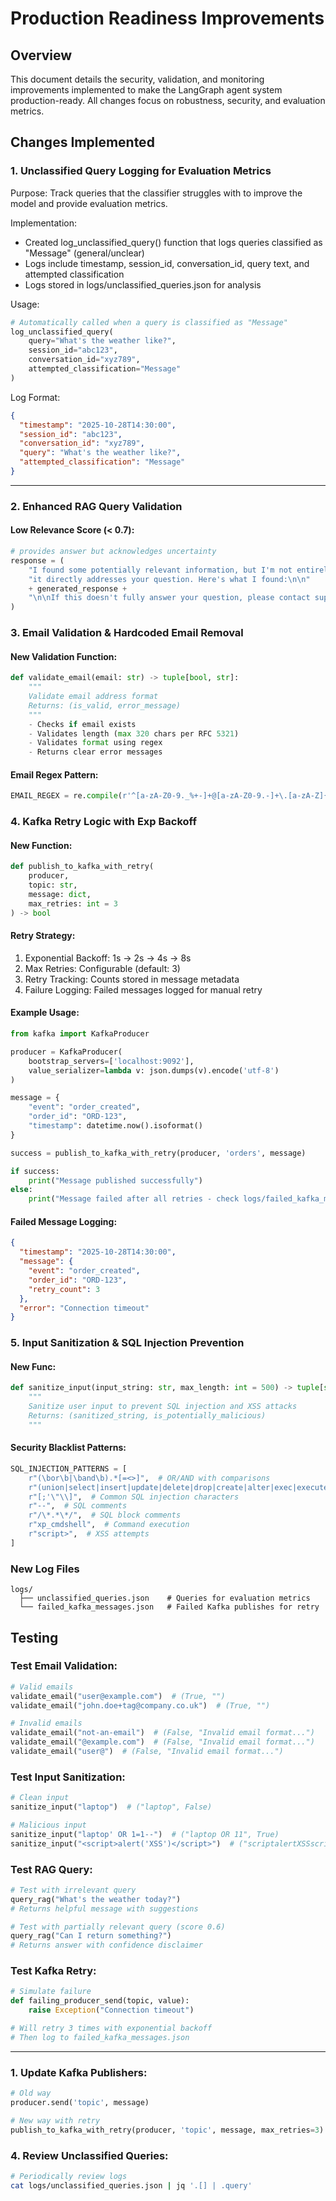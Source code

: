 # Production Readiness Improvements

## Overview
This document details the security, validation, and monitoring improvements implemented to make the LangGraph agent system production-ready. All changes focus on robustness, security, and evaluation metrics.

## Changes Implemented

### 1. Unclassified Query Logging for Evaluation Metrics

Purpose: Track queries that the classifier struggles with to improve the model and provide evaluation metrics.

Implementation:
- Created log_unclassified_query() function that logs queries classified as "Message" (general/unclear)
- Logs include timestamp, session_id, conversation_id, query text, and attempted classification
- Logs stored in logs/unclassified_queries.json for analysis

Usage:
```python
# Automatically called when a query is classified as "Message"
log_unclassified_query(
    query="What's the weather like?",
    session_id="abc123",
    conversation_id="xyz789",
    attempted_classification="Message"
)
```

Log Format:
```json
{
  "timestamp": "2025-10-28T14:30:00",
  "session_id": "abc123",
  "conversation_id": "xyz789",
  "query": "What's the weather like?",
  "attempted_classification": "Message"
}
```

---

### 2. Enhanced RAG Query Validation
#### Low Relevance Score (< 0.7):
```python
# provides answer but acknowledges uncertainty
response = (
    "I found some potentially relevant information, but I'm not entirely confident "
    "it directly addresses your question. Here's what I found:\n\n"
    + generated_response +
    "\n\nIf this doesn't fully answer your question, please contact support@agenticaistack.com"
)
```

### 3. Email Validation & Hardcoded Email Removal
#### New Validation Function:
```python
def validate_email(email: str) -> tuple[bool, str]:
    """
    Validate email address format
    Returns: (is_valid, error_message)
    """
    - Checks if email exists
    - Validates length (max 320 chars per RFC 5321)
    - Validates format using regex
    - Returns clear error messages
```
#### Email Regex Pattern:
```python
EMAIL_REGEX = re.compile(r'^[a-zA-Z0-9._%+-]+@[a-zA-Z0-9.-]+\.[a-zA-Z]{2,}$')
```

### 4. Kafka Retry Logic with Exp Backoff
#### New Function:
```python
def publish_to_kafka_with_retry(
    producer,
    topic: str,
    message: dict,
    max_retries: int = 3
) -> bool
```

#### Retry Strategy:
1. Exponential Backoff: 1s → 2s → 4s → 8s
2. Max Retries: Configurable (default: 3)
3. Retry Tracking: Counts stored in message metadata
4. Failure Logging: Failed messages logged for manual retry

#### Example Usage:
```python
from kafka import KafkaProducer

producer = KafkaProducer(
    bootstrap_servers=['localhost:9092'],
    value_serializer=lambda v: json.dumps(v).encode('utf-8')
)

message = {
    "event": "order_created",
    "order_id": "ORD-123",
    "timestamp": datetime.now().isoformat()
}

success = publish_to_kafka_with_retry(producer, 'orders', message)

if success:
    print("Message published successfully")
else:
    print("Message failed after all retries - check logs/failed_kafka_messages.json")
```

#### Failed Message Logging:
```json
{
  "timestamp": "2025-10-28T14:30:00",
  "message": {
    "event": "order_created",
    "order_id": "ORD-123",
    "retry_count": 3
  },
  "error": "Connection timeout"
}
```

### 5. Input Sanitization & SQL Injection Prevention
#### New Func:
```python
def sanitize_input(input_string: str, max_length: int = 500) -> tuple[str, bool]:
    """
    Sanitize user input to prevent SQL injection and XSS attacks
    Returns: (sanitized_string, is_potentially_malicious)
    """
```

#### Security Blacklist Patterns:
```python
SQL_INJECTION_PATTERNS = [
    r"(\bor\b|\band\b).*[=<>]",  # OR/AND with comparisons
    r"(union|select|insert|update|delete|drop|create|alter|exec|execute)\s",
    r"[;'\"\\]",  # Common SQL injection characters
    r"--",  # SQL comments
    r"/\*.*\*/",  # SQL block comments
    r"xp_cmdshell",  # Command execution
    r"script>",  # XSS attempts
]
```

### New Log Files
```
logs/
  ├── unclassified_queries.json    # Queries for evaluation metrics
  └── failed_kafka_messages.json   # Failed Kafka publishes for retry
```


## Testing

### Test Email Validation:
```python
# Valid emails
validate_email("user@example.com")  # (True, "")
validate_email("john.doe+tag@company.co.uk")  # (True, "")

# Invalid emails
validate_email("not-an-email")  # (False, "Invalid email format...")
validate_email("@example.com")  # (False, "Invalid email format...")
validate_email("user@")  # (False, "Invalid email format...")
```

### Test Input Sanitization:
```python
# Clean input
sanitize_input("laptop")  # ("laptop", False)

# Malicious input
sanitize_input("laptop' OR 1=1--")  # ("laptop OR 11", True)
sanitize_input("<script>alert('XSS')</script>")  # ("scriptalertXSSscript", False)
```

### Test RAG Query:
```python
# Test with irrelevant query
query_rag("What's the weather today?")
# Returns helpful message with suggestions

# Test with partially relevant query (score 0.6)
query_rag("Can I return something?")
# Returns answer with confidence disclaimer
```

### Test Kafka Retry:
```python
# Simulate failure
def failing_producer_send(topic, value):
    raise Exception("Connection timeout")

# Will retry 3 times with exponential backoff
# Then log to failed_kafka_messages.json
```

---



### 1. Update Kafka Publishers:
```python
# Old way
producer.send('topic', message)

# New way with retry
publish_to_kafka_with_retry(producer, 'topic', message, max_retries=3)
```

### 4. Review Unclassified Queries:
```bash
# Periodically review logs
cat logs/unclassified_queries.json | jq '.[] | .query'
```

